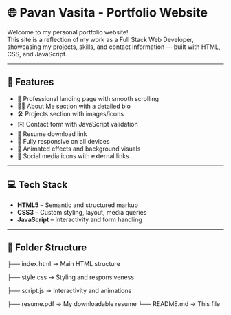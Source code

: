 # 🌐 Pavan Vasita - Portfolio Website

Welcome to my personal portfolio website!  
This site is a reflection of my work as a Full Stack Web Developer, showcasing my projects, skills, and contact information — built with HTML, CSS, and JavaScript.

---

## 🚀 Features

- 🎯 Professional landing page with smooth scrolling  
- 🧑‍💻 About Me section with a detailed bio  
- 🛠️ Projects section with images/icons  
- ✉️ Contact form with JavaScript validation  
- 📄 Resume download link  
- 📱 Fully responsive on all devices  
- 🎨 Animated effects and background visuals  
- 🔗 Social media icons with external links  

---

## 💻 Tech Stack

- **HTML5** – Semantic and structured markup  
- **CSS3** – Custom styling, layout, media queries  
- **JavaScript** – Interactivity and form handling

---

## 📁 Folder Structure

├── index.html → Main HTML structure

├── style.css → Styling and responsiveness

├──  script.js → Interactivity and animations

├── resume.pdf → My downloadable resume
└── README.md → This file

